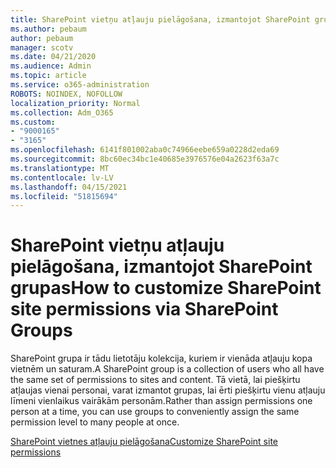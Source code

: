 ```yaml
---
title: SharePoint vietņu atļauju pielāgošana, izmantojot SharePoint grupas
ms.author: pebaum
author: pebaum
manager: scotv
ms.date: 04/21/2020
ms.audience: Admin
ms.topic: article
ms.service: o365-administration
ROBOTS: NOINDEX, NOFOLLOW
localization_priority: Normal
ms.collection: Adm_O365
ms.custom:
- "9000165"
- "3165"
ms.openlocfilehash: 6141f801002aba0c74966eebe659a0228d2eda69
ms.sourcegitcommit: 8bc60ec34bc1e40685e3976576e04a2623f63a7c
ms.translationtype: MT
ms.contentlocale: lv-LV
ms.lasthandoff: 04/15/2021
ms.locfileid: "51815694"
---
```

# <a name="how-to-customize-sharepoint-site-permissions-via-sharepoint-groups"></a><span data-ttu-id="86d72-102">SharePoint vietņu atļauju pielāgošana, izmantojot SharePoint grupas</span><span class="sxs-lookup"><span data-stu-id="86d72-102">How to customize SharePoint site permissions via SharePoint Groups</span></span> 

<span data-ttu-id="86d72-103">SharePoint grupa ir tādu lietotāju kolekcija, kuriem ir vienāda atļauju kopa vietnēm un saturam.</span><span class="sxs-lookup"><span data-stu-id="86d72-103">A SharePoint group is a collection of users who all have the same set of permissions to sites and content.</span></span> <span data-ttu-id="86d72-104">Tā vietā, lai piešķirtu atļaujas vienai personai, varat izmantot grupas, lai ērti piešķirtu vienu atļauju līmeni vienlaikus vairākām personām.</span><span class="sxs-lookup"><span data-stu-id="86d72-104">Rather than assign permissions one person at a time, you can use groups to conveniently assign the same permission level to many people at once.</span></span>

[<span data-ttu-id="86d72-105">SharePoint vietnes atļauju pielāgošana</span><span class="sxs-lookup"><span data-stu-id="86d72-105">Customize SharePoint site permissions</span></span>](https://docs.microsoft.com/sharepoint/customize-sharepoint-site-permissions)